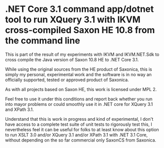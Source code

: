 ﻿# .NET Core 3.1 command app/dotnet tool to run XQuery 3.1 with IKVM cross-compiled Saxon HE 10.8 from the command line

This is part of the result of my experiments with IKVM and IKVM.NET.Sdk to cross compile the Java version of Saxon 10.8 HE to .NET Core 3.1.

While using the original sources from the HE product of Saxonica, this is simply my personal, experimental work and the software is in
no way an officially supported, tested or approved product of Saxonica.

As with all projects based on Saxon HE, this work is licensed under MPL 2.

Feel free to use it under this conditions and report back whether you run into mayor problems or could smoothly use it in .NET core for XQuery 3.1 and XPath 3.1.

Understand that this is work in progress and kind of experimental, I don't have access to a complete test suite of unit tests to rigorously test this, 
I nevertheless feel it can be useful for folks to at least know about this option to run XSLT 3.0 and/or XQuery 3.1 and/or XPath 3.1 with .NET 3.1 Core,
without depending on the so far commercial only SaxonCS from Saxonica. 